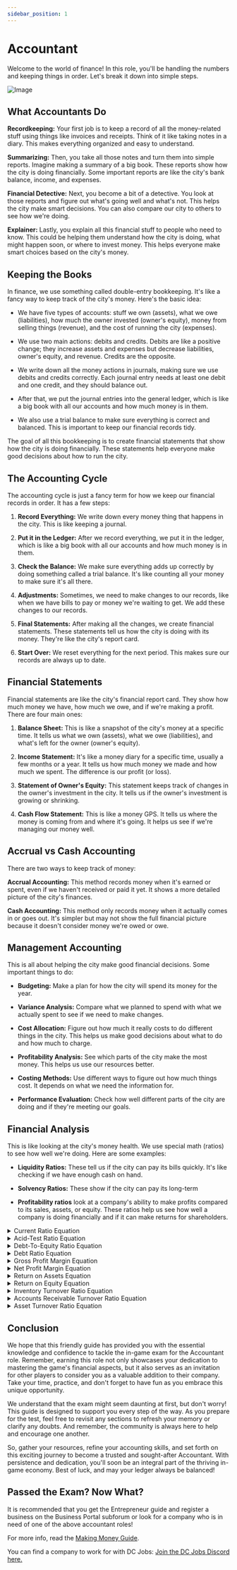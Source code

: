 ```yaml
---
sidebar_position: 1
---
```


# Accountant

Welcome to the world of finance! In this role, you'll be handling the numbers and keeping things in order. Let's break it down into simple steps.

![Image](https://media.discordapp.net/attachments/838356841217916989/1165960712204583013/2023-10-23_21.30.46.png?ex=6548c088&is=65364b88&hm=a78deaf58e8514431daf51dff420b1216aaf5fed298a27822684cb5043e8ffb5&=&width=1276&height=671)

## What Accountants Do

**Recordkeeping:** Your first job is to keep a record of all the money-related stuff using things like invoices and receipts. Think of it like taking notes in a diary. This makes everything organized and easy to understand.

**Summarizing:** Then, you take all those notes and turn them into simple reports. Imagine making a summary of a big book. These reports show how the city is doing financially. Some important reports are like the city's bank balance, income, and expenses.

**Financial Detective:** Next, you become a bit of a detective. You look at those reports and figure out what's going well and what's not. This helps the city make smart decisions. You can also compare our city to others to see how we're doing.

**Explainer:** Lastly, you explain all this financial stuff to people who need to know. This could be helping them understand how the city is doing, what might happen soon, or where to invest money. This helps everyone make smart choices based on the city's money.

## Keeping the Books

In finance, we use something called double-entry bookkeeping. It's like a fancy way to keep track of the city's money. Here's the basic idea:

- We have five types of accounts: stuff we own (assets), what we owe (liabilities), how much the owner invested (owner's equity), money from selling things (revenue), and the cost of running the city (expenses).

- We use two main actions: debits and credits. Debits are like a positive change; they increase assets and expenses but decrease liabilities, owner's equity, and revenue. Credits are the opposite.

- We write down all the money actions in journals, making sure we use debits and credits correctly. Each journal entry needs at least one debit and one credit, and they should balance out.

- After that, we put the journal entries into the general ledger, which is like a big book with all our accounts and how much money is in them.

- We also use a trial balance to make sure everything is correct and balanced. This is important to keep our financial records tidy.

The goal of all this bookkeeping is to create financial statements that show how the city is doing financially. These statements help everyone make good decisions about how to run the city.

## The Accounting Cycle

The accounting cycle is just a fancy term for how we keep our financial records in order. It has a few steps:

1. **Record Everything:** We write down every money thing that happens in the city. This is like keeping a journal.

2. **Put it in the Ledger:** After we record everything, we put it in the ledger, which is like a big book with all our accounts and how much money is in them.

3. **Check the Balance:** We make sure everything adds up correctly by doing something called a trial balance. It's like counting all your money to make sure it's all there.

4. **Adjustments:** Sometimes, we need to make changes to our records, like when we have bills to pay or money we're waiting to get. We add these changes to our records.

5. **Final Statements:** After making all the changes, we create financial statements. These statements tell us how the city is doing with its money. They're like the city's report card.

6. **Start Over:** We reset everything for the next period. This makes sure our records are always up to date.

## Financial Statements

Financial statements are like the city's financial report card. They show how much money we have, how much we owe, and if we're making a profit. There are four main ones:

1. **Balance Sheet:** This is like a snapshot of the city's money at a specific time. It tells us what we own (assets), what we owe (liabilities), and what's left for the owner (owner's equity).

2. **Income Statement:** It's like a money diary for a specific time, usually a few months or a year. It tells us how much money we made and how much we spent. The difference is our profit (or loss).

3. **Statement of Owner's Equity:** This statement keeps track of changes in the owner's investment in the city. It tells us if the owner's investment is growing or shrinking.

4. **Cash Flow Statement:** This is like a money GPS. It tells us where the money is coming from and where it's going. It helps us see if we're managing our money well.

## Accrual vs Cash Accounting

There are two ways to keep track of money: 

**Accrual Accounting:** This method records money when it's earned or spent, even if we haven't received or paid it yet. It shows a more detailed picture of the city's finances.

**Cash Accounting:** This method only records money when it actually comes in or goes out. It's simpler but may not show the full financial picture because it doesn't consider money we're owed or owe.

## Management Accounting

This is all about helping the city make good financial decisions. Some important things to do:

- **Budgeting:** Make a plan for how the city will spend its money for the year.

- **Variance Analysis:** Compare what we planned to spend with what we actually spent to see if we need to make changes.

- **Cost Allocation:** Figure out how much it really costs to do different things in the city. This helps us make good decisions about what to do and how much to charge.

- **Profitability Analysis:** See which parts of the city make the most money. This helps us use our resources better.

- **Costing Methods:** Use different ways to figure out how much things cost. It depends on what we need the information for.

- **Performance Evaluation:** Check how well different parts of the city are doing and if they're meeting our goals.

## Financial Analysis

This is like looking at the city's money health. We use special math (ratios) to see how well we're doing. Here are some examples:

- **Liquidity Ratios:** These tell us if the city can pay its bills quickly. It's like checking if we have enough cash on hand.

- **Solvency Ratios:** These show if the city can pay its long-term

- **Profitability ratios** look at a company's ability to make profits compared to its sales, assets, or equity. These ratios help us see how well a company is doing financially and if it can make returns for shareholders.


<details>
  <summary>Current Ratio Equation</summary>
- X/Y
  - X = Current Assets
  - Y = Current Liabilities

This shows if a company can pay its short-term obligations without selling inventory.
  </details>

<details>
  <summary>Acid-Test Ratio Equation</summary>
- (X-Y)/Z
  - X = Current Assets
  - Y = Inventory
  - Z = Current Liabilities

This shows if a company can pay its short-term obligations using its short-term assets.
  </details>

<details>
  <summary>Debt-To-Equity Ratio Equation</summary>
- X/Y
  - X = Total Debt
  - Y = Total Equity

This shows how much debt and equity are used to finance a company's assets.
  </details>

  <details>
  <summary>Debt Ratio Equation</summary>
- X/Y
  - X = Total Debt
  - Y = Total Assets

This shows what percentage of a company's assets are financed by debt.
  </details>

  <details>
  <summary>Gross Profit Margin Equation</summary>
- (X/Y)*100
  - X = Gross Profit
  - Y = Net Sales

This shows the percentage of revenue left after taking out the cost of goods sold.
  </details>

  <details>
  <summary>Net Profit Margin Equation</summary>
- (X/Y)*100
  - X = Net Income
  - Y = Net Sales

This shows the percentage of revenue left as net income after taking out all expenses and costs. 
  </details>

  <details>
  <summary>Return on Assets Equation</summary>
- X/Y
  - X = Net Income
  - Y = Total Assets

This shows how well a company makes profits from its assets.
  </details>

  <details>
  <summary>Return on Equity Equation</summary>
- X/Y
  - X = Net Income
  - Y = Total Equity

This shows the return a company makes for its shareholders.
  </details>

  <details>
  <summary>Inventory Turnover Ratio Equation</summary>
- X/Y
  - X = Cost of Goods Sold
  - Y = Average Inventory

This shows how fast a company sells its inventory during a certain time.
  </details>

  <details>
  <summary>Accounts Receivable Turnover Ratio Equation</summary>
- X/Y
  - X = Net Credit Sales
  - Y = Average Accounts Receivable

This shows how well a company's credit and collection policies are working.
  </details>

  <details>
  <summary>Asset Turnover Ratio Equation</summary>
- X/Y
  - X = Net Sales
  - Y = Total Assets

This shows how well a company uses its assets to make sales.
  </details>

## Conclusion

We hope that this friendly guide has provided you with the essential knowledge and confidence to tackle the in-game exam for the Accountant role. Remember, earning this role not only showcases your dedication to mastering the game's financial aspects, but it also serves as an invitation for other players to consider you as a valuable addition to their company. Take your time, practice, and don't forget to have fun as you embrace this unique opportunity.

We understand that the exam might seem daunting at first, but don't worry! This guide is designed to support you every step of the way. As you prepare for the test, feel free to revisit any sections to refresh your memory or clarify any doubts. And remember, the community is always here to help and encourage one another.

So, gather your resources, refine your accounting skills, and set forth on this exciting journey to become a trusted and sought-after Accountant. With persistence and dedication, you'll soon be an integral part of the thriving in-game economy. Best of luck, and may your ledger always be balanced!

## Passed the Exam? Now What?
It is recommended that you get the Entrepreneur guide and register a business on the Business Portal subforum or look for a company who is in need of one of the above accountant roles!

For more info, read the [Making Money Guide](https://democracycraft.net/threads/making-money.1410/).

You can find a company to work for with DC Jobs: [Join the DC Jobs Discord here.](https://discord.gg/Q8rNjddjjh)
